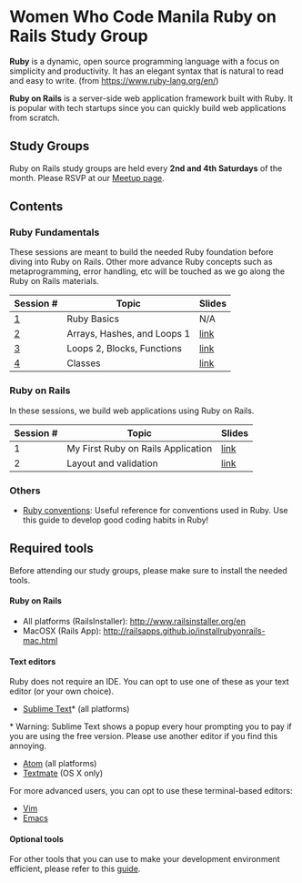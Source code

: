 # Women Who Code Manila Ruby on Rails Study Group

**Ruby** is a dynamic, open source programming language with a focus on simplicity and productivity. It has an elegant syntax that is natural to read and easy to write. (from https://www.ruby-lang.org/en/)

**Ruby on Rails** is a server-side web application framework built with Ruby. It is popular with tech startups since you can quickly build web applications from scratch.

## Study Groups

Ruby on Rails study groups are held every **2nd and 4th Saturdays** of the month. Please RSVP at our [Meetup page](https://www.meetup.com/Women-Who-Code-Manila).

## Contents

### Ruby Fundamentals

These sessions are meant to build the needed Ruby foundation before diving into Ruby on Rails. Other more advance Ruby concepts such as metaprogramming, error handling, etc will be touched as we go along the Ruby on Rails materials.

| Session #                                 | Topic                       | Slides                        |
|-------------------------------------------|-----------------------------|-------------------------------|
| [1](sessions/ruby_fundamentals/session_1) | Ruby Basics                 | N/A                           |
| [2](sessions/ruby_fundamentals/session_2) | Arrays, Hashes, and Loops 1 | [link](http://bit.ly/2o8UfDw) |
| [3](sessions/ruby_fundamentals/session_3) | Loops 2, Blocks, Functions  | [link](https://goo.gl/rpYrQI) |
| [4](sessions/ruby_fundamentals/session_4) | Classes                     | [link](https://goo.gl/TSKJBG) |

### Ruby on Rails

In these sessions, we build web applications using Ruby on Rails.

| Session # | Topic                              | Slides                        |
|-----------|------------------------------------|-------------------------------|
| 1         | My First Ruby on Rails Application | [link](https://goo.gl/A4gMPa) |
| 2         | Layout and validation              | [link](https://goo.gl/iVtNsY) |

### Others

- [Ruby conventions](docs/ruby_conventions.md): Useful reference for conventions used in Ruby. Use this guide to develop good coding habits in Ruby!

## Required tools

Before attending our study groups, please make sure to install the needed tools.

#### Ruby on Rails

- All platforms (RailsInstaller): http://www.railsinstaller.org/en
- MacOSX (Rails App): http://railsapps.github.io/installrubyonrails-mac.html

#### Text editors

Ruby does not require an IDE. You can opt to use one of these as your text editor (or your own choice).

- [Sublime Text](https://www.sublimetext.com/)\* (all platforms)

\* Warning: Sublime Text shows a popup every hour prompting you to pay if you are using the free version. Please use another editor if you find this annoying.

- [Atom](https://atom.io/) (all platforms)
- [Textmate](https://macromates.com/) (OS X only)

For more advanced users, you can opt to use these terminal-based editors:

- [Vim](http://www.vim.org/)
- [Emacs](https://www.gnu.org/software/emacs/)

#### Optional tools

For other tools that you can use to make your development environment efficient, please refer to this [guide](docs/tools.md).
